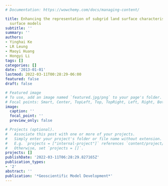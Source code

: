 ```yaml
---
# Documentation: https://wowchemy.com/docs/managing-content/

title: Enhancing the representation of subgrid land surface characteristics in land
  surface models
subtitle: ''
summary: ''
authors:
- Yinghai Ke
- LR Leung
- Maoyi Huang
- Hongyi Li
tags: []
categories: []
date: '2013-01-01'
lastmod: 2022-03-11T00:28:29-06:00
featured: false
draft: false

# Featured image
# To use, add an image named `featured.jpg/png` to your page's folder.
# Focal points: Smart, Center, TopLeft, Top, TopRight, Left, Right, BottomLeft, Bottom, BottomRight.
image:
  caption: ''
  focal_point: ''
  preview_only: false

# Projects (optional).
#   Associate this post with one or more of your projects.
#   Simply enter your project's folder or file name without extension.
#   E.g. `projects = ["internal-project"]` references `content/project/deep-learning/index.md`.
#   Otherwise, set `projects = []`.
projects: []
publishDate: '2022-03-11T06:28:29.827165Z'
publication_types:
- '2'
abstract: ''
publication: '*Geoscientific Model Development*'
---
```

